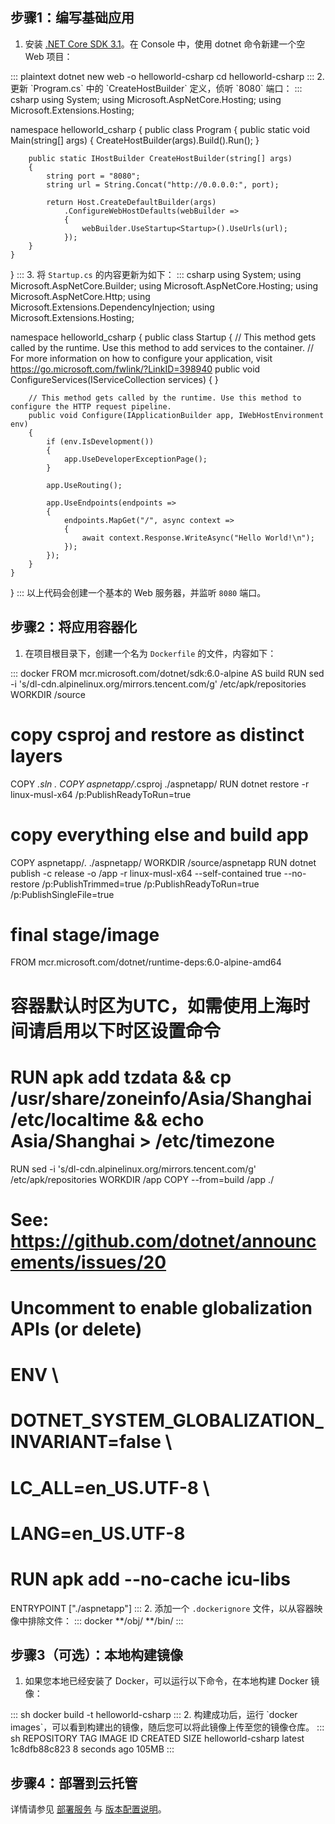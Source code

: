 ## 步骤1：编写基础应用


1. 安装 [.NET Core SDK 3.1](https://www.microsoft.com/net/core)。在 Console 中，使用 dotnet 命令新建一个空 Web 项目：
<dx-codeblock>
:::  plaintext
dotnet new web -o helloworld-csharp
cd helloworld-csharp
:::
</dx-codeblock>
2. 更新 `Program.cs` 中的 `CreateHostBuilder` 定义，侦听 `8080` 端口：
<dx-codeblock>
:::  csharp
using System;
using Microsoft.AspNetCore.Hosting;
using Microsoft.Extensions.Hosting;

namespace helloworld_csharp
{
    public class Program
    {
        public static void Main(string[] args)
        {
            CreateHostBuilder(args).Build().Run();
        }

        public static IHostBuilder CreateHostBuilder(string[] args)
        {
            string port = "8080";
            string url = String.Concat("http://0.0.0.0:", port);

            return Host.CreateDefaultBuilder(args)
                .ConfigureWebHostDefaults(webBuilder =>
                {
                    webBuilder.UseStartup<Startup>().UseUrls(url);
                });
        }
    }
}
:::
</dx-codeblock>
3. 将 `Startup.cs` 的内容更新为如下：
<dx-codeblock>
:::  csharp
using System;
using Microsoft.AspNetCore.Builder;
using Microsoft.AspNetCore.Hosting;
using Microsoft.AspNetCore.Http;
using Microsoft.Extensions.DependencyInjection;
using Microsoft.Extensions.Hosting;

namespace helloworld_csharp
{
    public class Startup
    {
        // This method gets called by the runtime. Use this method to add services to the container.
        // For more information on how to configure your application, visit https://go.microsoft.com/fwlink/?LinkID=398940
        public void ConfigureServices(IServiceCollection services)
        {
        }

        // This method gets called by the runtime. Use this method to configure the HTTP request pipeline.
        public void Configure(IApplicationBuilder app, IWebHostEnvironment env)
        {
            if (env.IsDevelopment())
            {
                app.UseDeveloperExceptionPage();
            }

            app.UseRouting();

            app.UseEndpoints(endpoints =>
            {
                endpoints.MapGet("/", async context =>
                {
                    await context.Response.WriteAsync("Hello World!\n");
                });
            });
        }
    }
}
:::
</dx-codeblock>
<dx-alert infotype="explain" title="">
以上代码会创建一个基本的 Web 服务器，并监听 `8080` 端口。
</dx-alert>

## 步骤2：将应用容器化

1. 在项目根目录下，创建一个名为 `Dockerfile` 的文件，内容如下：
<dx-codeblock>
:::  docker
FROM mcr.microsoft.com/dotnet/sdk:6.0-alpine AS build
RUN sed -i 's/dl-cdn.alpinelinux.org/mirrors.tencent.com/g' /etc/apk/repositories
WORKDIR /source

# copy csproj and restore as distinct layers
COPY *.sln .
COPY aspnetapp/*.csproj ./aspnetapp/
RUN dotnet restore -r linux-musl-x64 /p:PublishReadyToRun=true

# copy everything else and build app
COPY aspnetapp/. ./aspnetapp/
WORKDIR /source/aspnetapp
RUN dotnet publish -c release -o /app -r linux-musl-x64 --self-contained true --no-restore /p:PublishTrimmed=true /p:PublishReadyToRun=true /p:PublishSingleFile=true

# final stage/image
FROM mcr.microsoft.com/dotnet/runtime-deps:6.0-alpine-amd64

# 容器默认时区为UTC，如需使用上海时间请启用以下时区设置命令
# RUN apk add tzdata && cp /usr/share/zoneinfo/Asia/Shanghai /etc/localtime && echo Asia/Shanghai > /etc/timezone

RUN sed -i 's/dl-cdn.alpinelinux.org/mirrors.tencent.com/g' /etc/apk/repositories
WORKDIR /app
COPY --from=build /app ./

# See: https://github.com/dotnet/announcements/issues/20
# Uncomment to enable globalization APIs (or delete)
# ENV \
#     DOTNET_SYSTEM_GLOBALIZATION_INVARIANT=false \
#     LC_ALL=en_US.UTF-8 \
#     LANG=en_US.UTF-8
# RUN apk add --no-cache icu-libs

ENTRYPOINT ["./aspnetapp"]
:::
</dx-codeblock>
2. 添加一个 `.dockerignore` 文件，以从容器映像中排除文件：
<dx-codeblock>
:::  docker
**/obj/
**/bin/
:::
</dx-codeblock>


## 步骤3（可选）：本地构建镜像

1. 如果您本地已经安装了 Docker，可以运行以下命令，在本地构建 Docker 镜像：
<dx-codeblock>
:::  sh
docker build -t helloworld-csharp
:::
</dx-codeblock>
2. 构建成功后，运行 `docker images`，可以看到构建出的镜像，随后您可以将此镜像上传至您的镜像仓库。
<dx-codeblock>
:::  sh
REPOSITORY          TAG       IMAGE ID         CREATED            SIZE
helloworld-csharp   latest    1c8dfb88c823     8 seconds ago      105MB
:::
</dx-codeblock>


## 步骤4：部署到云托管

详情请参见 [部署服务](https://cloud.tencent.com/document/product/1243/46127) 与 [版本配置说明](https://cloud.tencent.com/document/product/1243/49177)。
